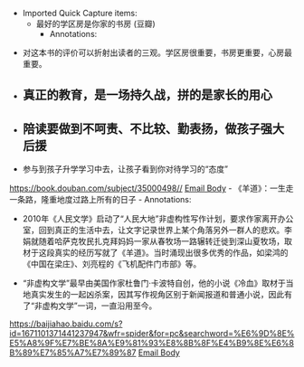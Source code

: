 - Imported Quick Capture items:
    - 最好的学区房是你家的书房 (豆瓣)
        - Annotations:

* 对这本书的评价可以折射出读者的三观。学区房很重要，书房更重要，心房最重要。

* ## 真正的教育，是一场持久战，拼的是家长的用心

* ## 陪读要做到不呵责、不比较、勤表扬，做孩子强大后援

* 参与到孩子升学学习中去，让孩子看到你对待学习的“态度”



https://book.douban.com/subject/35000498// [Email Body](https://files.todoist.com/7D6l4x4NKqvQYwmixGr-G6jX1o56yBnCiYA2PNvYLWZ3n25-G962ZCNR8yY9JhcN/by/21878347/as/file.html)
    - 《羊道》：一生走一条路，隆重地度过路上所有的日子
        - Annotations:

* 2010年《人民文学》启动了“人民大地”非虚构性写作计划，要求作家离开办公室，回到真正的生活中去，让文字记录世界上某个角落另外一群人的悲欢。李娟就随着哈萨克牧民扎克拜妈妈一家从春牧场一路辗转迁徙到深山夏牧场，取材于这段真实的经历写就了《羊道》。当时涌现出很多优秀的作品，如梁鸿的《中国在梁庄》、刘亮程的《飞机配件门市部》等。

* “非虚构文学”最早由美国作家杜鲁门·卡波特自创，他的小说《冷血》取材于当地真实发生的一起凶杀案，因其写作视角区别于新闻报道和普通小说，因此有了“非虚构文学”一词，一直沿用至今。



https://baijiahao.baidu.com/s?id=1671101371441237947&wfr=spider&for=pc&searchword=%E6%9D%8E%E5%A8%9F%E7%BE%8A%E9%81%93%E8%8B%8F%E4%B9%8E%E6%8B%89%E7%85%A7%E7%89%87 [Email Body](https://files.todoist.com/IJovdARBKgEZRM3bnCnRLl9Lv7CymHm4-XniaWVhV-wHivjD66ApM2zw-hMskwti/by/21878347/as/file.html)
